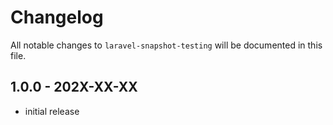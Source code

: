 # Changelog

All notable changes to `laravel-snapshot-testing` will be documented in this file.

## 1.0.0 - 202X-XX-XX

- initial release
